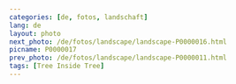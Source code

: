 ```yaml
---
categories: [de, fotos, landschaft]
lang: de
layout: photo
next_photo: /de/fotos/landscape/landscape-P0000016.html
picname: P0000017
prev_photo: /de/fotos/landscape/landscape-P0000011.html
tags: [Tree Inside Tree]
---
```

